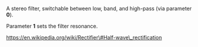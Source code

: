 A stereo filter, switchable between low, band, and high-pass (via
parameter **0**).

Parameter **1** sets the filter resonance.

https://en.wikipedia.org/wiki/Rectifier\#Half-wave\_rectification
